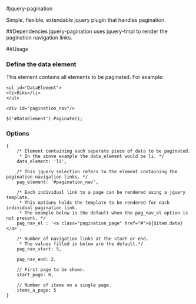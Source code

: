 #jquery-pagination

Simple, flexible, extendable jquery plugin that handles pagination.

##Dependencies
jquery-pagination uses jquery-tmpl to render the pagination navigation links.

##Usage

### Define the data element
This element contains all elements to be paginated. 
For example:

    <ul id="DataElement">
    <li>Bike</li>
    </ul>

    <div id="pagination_nav"/>

    $('#DataElement').Paginate();


### Options
    {
        /* Element containing each seperate piece of data to be paginated.
         * In the above example the data_element would be li. */
        data_element: 'li',

        /* This jquery selection refers to the element containing the pagination navigation links. */
        pag_element: '#pagination_nav', 

        /* Each individual link to a page can be rendered using a jquery template.
         * This options holds the template to be rendered for each individual pagination link. 
         * The example below is the default when the pag_nav_el option is not present. */
        pag_nav_el : '<a class="pagination_page" href="#">${$item.data}</a>', 

        /* Number of navigation links at the start or end. 
         * The values filled in below are the default.*/
        pag_nav_start: 5,

        pag_nav_end: 2,

        // First page to be shown.
        start_page: 0,

        // Number of items on a single page.
        items_a_page: 5 
    }
    




